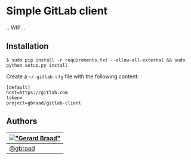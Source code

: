 Simple GitLab client 
====================

.. WIP ..

Installation
------------


```
$ sudo pip install -r requirements.txt --allow-all-external && sudo python setup.py install
```

Create a `~/.gitlab.cfg` file with the following content:

```
[default]
host=https://gitlab.com
token=
project=gbraad/gitlab-client
```


Authors
-------

| [!["Gerard Braad"](http://gravatar.com/avatar/e466994eea3c2a1672564e45aca844d0.png?s=60)](http://gbraad.nl "Gerard Braad <me@gbraad.nl>") |
|---|
| [@gbraad](https://twitter.com/gbraad)  |
